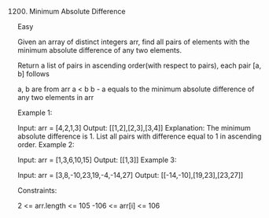 1200. Minimum Absolute Difference

Easy

Given an array of distinct integers arr, find all pairs of elements with the minimum absolute difference of any two elements.

Return a list of pairs in ascending order(with respect to pairs), each pair [a, b] follows

a, b are from arr
a < b
b - a equals to the minimum absolute difference of any two elements in arr
 

Example 1:

Input: arr = [4,2,1,3]
Output: [[1,2],[2,3],[3,4]]
Explanation: The minimum absolute difference is 1. List all pairs with difference equal to 1 in ascending order.
Example 2:

Input: arr = [1,3,6,10,15]
Output: [[1,3]]
Example 3:

Input: arr = [3,8,-10,23,19,-4,-14,27]
Output: [[-14,-10],[19,23],[23,27]]
 

Constraints:

2 <= arr.length <= 105
-106 <= arr[i] <= 106
